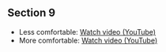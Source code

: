 ## Section 9

* Less comfortable: [Watch video (YouTube)](http://www.youtube.com/watch?v=OqX7Rk2KU4M)
* More comfortable: [Watch video (YouTube)](http://www.youtube.com/watch?v=gIX10larPMo)